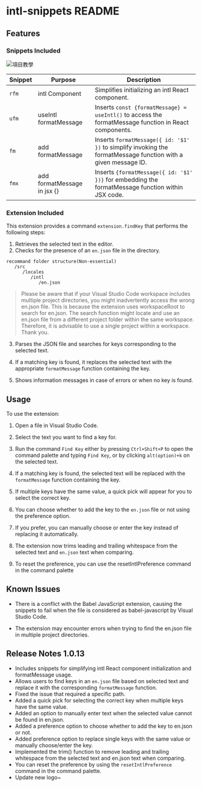 # intl-snippets README

## Features

### Snippets Included

![項目教學](images/demo.gif)

| Snippet | Purpose                     | Description                                                                                                    |
| ------- | --------------------------- | -------------------------------------------------------------------------------------------------------------- |
| `rfm`   | intl Component              | Simplifies initializing an intl React component.                                                               |
| `ufm`   | useIntl formatMessage       | Inserts `const {formatMessage} = useIntl()` to access the formatMessage function in React components.          |
| `fm`    | add formatMessage           | Inserts `formatMessage({ id: '$1' })` to simplify invoking the formatMessage function with a given message ID. |
| `fmx`   | add formatMessage in jsx {} | Inserts `{formatMessage({ id: '$1' })}` for embedding the formatMessage function within JSX code.              |

### Extension Included

This extension provides a command `extension.findKey` that performs the following steps:

1. Retrieves the selected text in the editor.
2. Checks for the presence of an `en.json` file in the directory.

```
recommand folder structure(Non-essential)
   /src
      /locales
         /intl
            /en.json
```
> Please be aware that if your Visual Studio Code workspace includes multiple project directories, you might inadvertently access the wrong en.json file. This is because the extension uses workspaceRoot to search for en.json. The search function might locate and use an en.json file from a different project folder within the same workspace. Therefore, it is advisable to use a single project within a workspace. Thank you.


3. Parses the JSON file and searches for keys corresponding to the selected text.

4. If a matching key is found, it replaces the selected text with the appropriate `formatMessage` function containing the key.

5. Shows information messages in case of errors or when no key is found.

## Usage

To use the extension:

1. Open a file in Visual Studio Code.

2. Select the text you want to find a key for.

3. Run the command `Find Key` either by pressing `Ctrl+Shift+P` to open the command palette and typing `Find Key`, or by clicking `alt(option)+k` on the selected text.

4. If a matching key is found, the selected text will be replaced with the `formatMessage` function containing the key.

5. If multiple keys have the same value, a quick pick will appear for you to select the correct key.

6. You can choose whether to add the key to the `en.json` file or not using the preference option.

7. If you prefer, you can manually choose or enter the key instead of replacing it automatically.

8. The extension now trims leading and trailing whitespace from the selected text and `en.json` text when comparing.

9. To reset the preference, you can use the resetIntlPreference command in the command palette

## Known Issues

- There is a conflict with the Babel JavaScript extension, causing the snippets to fail when the file is considered as babel-javascript by Visual Studio Code.

- The extension may encounter errors when trying to find the en.json file in multiple project directories.

## Release Notes 1.0.13

- Includes snippets for simplifying intl React component initialization and formatMessage usage.
- Allows users to find keys in an `en.json` file based on selected text and replace it with the corresponding `formatMessage` function.
- Fixed the issue that required a specific path.
- Added a quick pick for selecting the correct key when multiple keys have the same value.
- Added an option to manually enter text when the selected value cannot be found in en.json.
- Added a preference option to choose whether to add the key to en.json or not.
- Added preference option to replace single keys with the same value or manually choose/enter the key.
- Implemented the trim() function to remove leading and trailing whitespace from the selected text and en.json text when comparing.
- You can reset the preference by using the `resetIntlPreference` command in the command palette.
- Update new logo~
